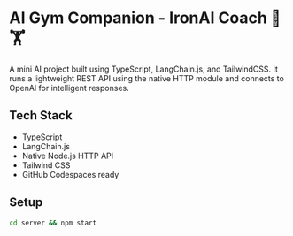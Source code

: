 # AI Gym Companion - IronAI Coach 🤖🏋️

A mini AI project built using TypeScript, LangChain.js, and TailwindCSS. It runs a lightweight REST API using the native HTTP module and connects to OpenAI for intelligent responses.

## Tech Stack

- TypeScript
- LangChain.js
- Native Node.js HTTP API
- Tailwind CSS
- GitHub Codespaces ready

## Setup

```bash
cd server && npm start
